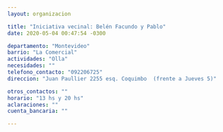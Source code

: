 ```yaml
---
layout: organizacion

title: "Iniciativa vecinal: Belén Facundo y Pablo"
date: 2020-05-04 00:47:54 -0300

departamento: "Montevideo"
barrio: "La Comercial"
actividades: "Olla"
necesidades: ""
telefono_contacto: "092206725"
direccion: "Juan Paullier 2255 esq. Coquimbo  (frente a Jueves 5)"

otros_contactos: ""
horario: "13 hs y 20 hs"
aclaraciones: ""
cuenta_bancaria: ""

---
```

